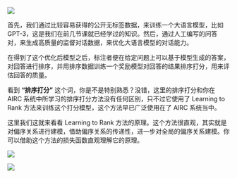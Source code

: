  

![](https://gitee.com/hxc8/images0/raw/master/img/202407172041305.jpg)

首先，我们通过比较容易获得的公开无标签数据，来训练一个大语言模型，比如 GPT-3，这是我们在前几节课就已经学过的知识。然后，通过人工编写的问答对，来生成高质量的监督对话数据，来优化大语言模型的对话能力。

在得到了这个优化后模型之后，标注者便在给定问题上可以基于模型生成的答案，对回答进行排序，并用排序数据训练一个奖励模型对回答的结果排序打分，用来评估回答的质量。

看到 **“排序打分”** 这个词，你是不是特别熟悉？没错，这里的排序打分和你在 AIRC 系统中所学习的排序打分方法没有任何区别，只不过它使用了 Learning to Rank 方法来训练这个打分模型，这个方法早已广泛使用在了 AIRC 系统当中。

这里我们这就来看看 Learning to Rank 方法的原理。这个方法很直观，其实就是对偏序关系进行建模，借助偏序关系的传递性，进一步对全局的偏序关系建模。你可以借助这个方法的损失函数直观理解它的原理。

![](https://gitee.com/hxc8/images0/raw/master/img/202407172041704.jpg)

![](https://gitee.com/hxc8/images0/raw/master/img/202407172041515.jpg)